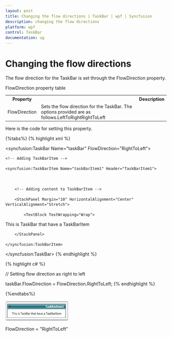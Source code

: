 ```yaml
---
layout: post
title: Changing the flow directions | TaskBar | wpf | Syncfusion
description: changing the flow directions
platform: wpf
control: TaskBar
documentation: ug
---
```


# Changing the flow directions

The flow direction for the TaskBar is set through the FlowDirection property.

FlowDirection property table
<table>
<tr>
<th>
Property <th><th>
Description</th></tr>
<tr>
<td>
FlowDirection</td><td>
Sets the flow direction for the TaskBar. The options provided are as follows.LeftToRightRightToLeft</td></tr>
</table>


Here is the code for setting this property.

{%tabs%}
{% highlight xml %}



<!-- Adding TaskBar  -->

<syncfusion:TaskBar Name="taskBar" FlowDirection="RightToLeft">



    <!-- Adding TaskBarItem -->

    <syncfusion:TaskBarItem Name="taskBarItem1" Header="TaskBarItem1">



        <!-- Adding content to TaskBarItem -->

        <StackPanel Margin="10" HorizontalAlignment="Center" 											VerticalAlignment="Stretch">

            <TextBlock TextWrapping="Wrap">

This is TaskBar that have a TaskBarItem</TextBlock>

        </StackPanel>

    </syncfusion:TaskBarItem>

</syncfusion:TaskBar>
{% endhighlight %}



{% highlight c# %}



// Setting flow direction as right to left

taskBar.FlowDirection = FlowDirection.RightToLeft;
{% endhighlight %}

{%endtabs%}


![](Changing-the-flow-directions_images/Changing-the-flow-directions_img1.jpeg)


FlowDirection = "RightToLeft"



